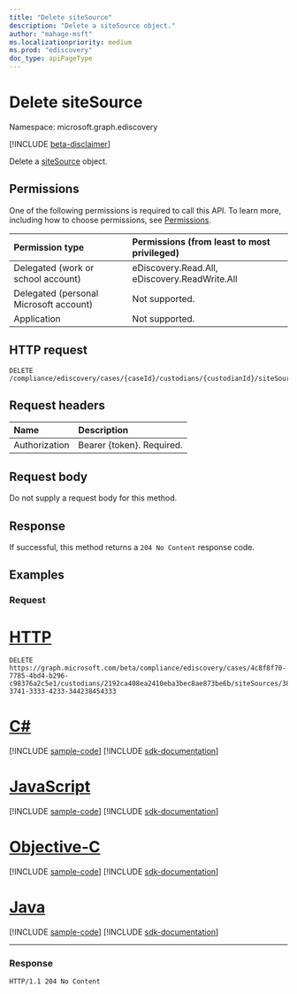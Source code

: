 ```yaml
---
title: "Delete siteSource"
description: "Delete a siteSource object."
author: "mahage-msft"
ms.localizationpriority: medium
ms.prod: "ediscovery"
doc_type: apiPageType
---
```


# Delete siteSource

Namespace: microsoft.graph.ediscovery

[!INCLUDE [beta-disclaimer](../../includes/beta-disclaimer.md)]

Delete a [siteSource](../resources/ediscovery-sitesource.md) object.

## Permissions

One of the following permissions is required to call this API. To learn more, including how to choose permissions, see [Permissions](/graph/permissions-reference).

|Permission type|Permissions (from least to most privileged)|
|:---|:---|
|Delegated (work or school account)|eDiscovery.Read.All, eDiscovery.ReadWrite.All|
|Delegated (personal Microsoft account)|Not supported.|
|Application|Not supported.|

## HTTP request

<!-- {
  "blockType": "ignored"
}
-->

``` http
DELETE /compliance/ediscovery/cases/{caseId}/custodians/{custodianId}/siteSources/{siteSourceId}
```

## Request headers

|Name|Description|
|:---|:---|
|Authorization|Bearer {token}. Required.|

## Request body

Do not supply a request body for this method.

## Response

If successful, this method returns a `204 No Content` response code.

## Examples

### Request


# [HTTP](#tab/http)
<!-- {
  "blockType": "request",
  "name": "delete_sitesource"
}
-->

``` http
DELETE https://graph.microsoft.com/beta/compliance/ediscovery/cases/4c8f8f70-7785-4bd4-b296-c98376a2c5e1/custodians/2192ca408ea2410eba3bec8ae873be6b/siteSources/38304445-3741-3333-4233-344238454333
```
# [C#](#tab/csharp)
[!INCLUDE [sample-code](../includes/snippets/csharp/delete-sitesource-csharp-snippets.md)]
[!INCLUDE [sdk-documentation](../includes/snippets/snippets-sdk-documentation-link.md)]

# [JavaScript](#tab/javascript)
[!INCLUDE [sample-code](../includes/snippets/javascript/delete-sitesource-javascript-snippets.md)]
[!INCLUDE [sdk-documentation](../includes/snippets/snippets-sdk-documentation-link.md)]

# [Objective-C](#tab/objc)
[!INCLUDE [sample-code](../includes/snippets/objc/delete-sitesource-objc-snippets.md)]
[!INCLUDE [sdk-documentation](../includes/snippets/snippets-sdk-documentation-link.md)]

# [Java](#tab/java)
[!INCLUDE [sample-code](../includes/snippets/java/delete-sitesource-java-snippets.md)]
[!INCLUDE [sdk-documentation](../includes/snippets/snippets-sdk-documentation-link.md)]

---


### Response

<!-- {
  "blockType": "response",
  "truncated": true
}
-->

``` http
HTTP/1.1 204 No Content
```
